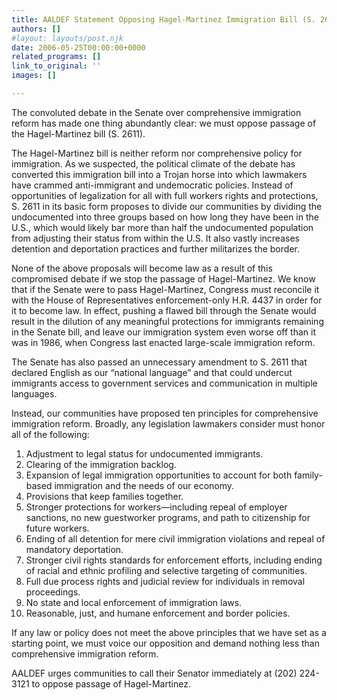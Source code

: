 ```yaml
---
title: AALDEF Statement Opposing Hagel-Martinez Immigration Bill (S. 2611)
authors: []
#layout: layouts/post.njk
date: 2006-05-25T00:00:00+0000
related_programs: []
link_to_original: ''
images: []

---
```

The convoluted debate in the Senate over comprehensive immigration reform has made one thing abundantly clear: we must oppose passage of the Hagel-Martinez bill (S. 2611).

The Hagel-Martinez bill is neither reform nor comprehensive policy for immigration. As we suspected, the political climate of the debate has converted this immigration bill into a Trojan horse into which lawmakers have crammed anti-immigrant and undemocratic policies. Instead of opportunities of legalization for all with full workers rights and protections, S. 2611 in its basic form proposes to divide our communities by dividing the undocumented into three groups based on how long they have been in the U.S., which would likely bar more than half the undocumented population from adjusting their status from within the U.S. It also vastly increases detention and deportation practices and further militarizes the border.

None of the above proposals will become law as a result of this compromised debate if we stop the passage of Hagel-Martinez. We know that if the Senate were to pass Hagel-Martinez, Congress must reconcile it with the House of Representatives enforcement-only H.R. 4437 in order for it to become law. In effect, pushing a flawed bill through the Senate would result in the dilution of any meaningful protections for immigrants remaining in the Senate bill, and leave our immigration system even worse off than it was in 1986, when Congress last enacted large-scale immigration reform.

The Senate has also passed an unnecessary amendment to S. 2611 that declared English as our “national language” and that could undercut immigrants access to government services and communication in multiple languages.

Instead, our communities have proposed ten principles for comprehensive immigration reform. Broadly, any legislation lawmakers consider must honor all of the following:

 1. Adjustment to legal status for undocumented immigrants.
 2. Clearing of the immigration backlog.
 3. Expansion of legal immigration opportunities to account for both family-based immigration and the needs of our economy.
 4. Provisions that keep families together.
 5. Stronger protections for workers—including repeal of employer sanctions, no new guestworker programs, and path to citizenship for future workers.
 6. Ending of all detention for mere civil immigration violations and repeal of mandatory deportation.
 7. Stronger civil rights standards for enforcement efforts, including ending of racial and ethnic profiling and selective targeting of communities.
 8. Full due process rights and judicial review for individuals in removal proceedings.
 9. No state and local enforcement of immigration laws.
10. Reasonable, just, and humane enforcement and border policies.

If any law or policy does not meet the above principles that we have set as a starting point, we must voice our opposition and demand nothing less than comprehensive immigration reform.

AALDEF urges communities to call their Senator immediately at (202) 224-3121 to oppose passage of Hagel-Martinez.